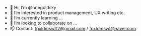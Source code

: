 - 👋 Hi, I’m @onegoldsky
- 👀 I’m interested in product management, UX writing etc.
- 🌱 I’m currently learning ...
- 💞️ I’m looking to collaborate on ...
- 📫 Contact: fpxldmswl12@gmail.com / fpxldmswl@naver.com

<!---
onegoldsky/onegoldsky is a ✨ special ✨ repository because its `README.md` (this file) appears on your GitHub profile.
You can click the Preview link to take a look at your changes.
--->
